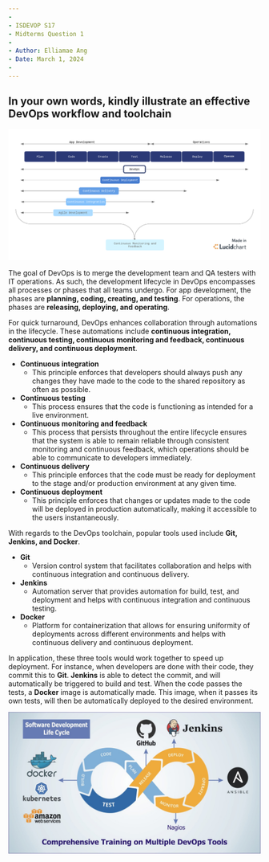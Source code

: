 ```yaml
---
-
- ISDEVOP S17
- Midterms Question 1
-
- Author: Elliamae Ang
- Date: March 1, 2024
-
---
```


## In your own words, kindly illustrate an effective DevOps workflow and toolchain

![DevOps Workflow](images/DevOpsLucid.png)

The goal of DevOps is to merge the development team and QA testers with IT operations. As such, the development lifecycle in DevOps encompasses all processes or phases that all teams undergo. For app development, the phases are **planning, coding, creating, and testing**. For operations, the phases are **releasing, deploying, and operating**.

For quick turnaround, DevOps enhances collaboration through automations in the lifecycle. These automations include **continuous integration, continuous testing, continuous monitoring and feedback, continuous delivery, and continuous deployment**.

- **Continuous integration**
  - This principle enforces that developers should always push any changes they have made to the code to the shared repository as often as possible.
- **Continuous testing**
  - This process ensures that the code is functioning as intended for a live environment.
- **Continuous monitoring and feedback**
  - This process that persists throughout the entire lifecycle ensures that the system is able to remain reliable through consistent monitoring and continuous feedback, which operations should be able to communicate to developers immediately.
- **Continuous delivery**
  - This principle enforces that the code must be ready for deployment to the stage and/or production environment at any given time.
- **Continuous deployment**
  - This principle enforces that changes or updates made to the code will be deployed in production automatically, making it accessible to the users instantaneously.

With regards to the DevOps toolchain, popular tools used include **Git, Jenkins, and Docker**.

- **Git**
  - Version control system that facilitates collaboration and helps with continuous integration and continuous delivery.
- **Jenkins**
  - Automation server that provides automation for build, test, and deployment and helps with continuous integration and continuous testing.
- **Docker**
  - Platform for containerization that allows for ensuring uniformity of deployments across different environments and helps with continuous delivery and continuous deployment.

In application, these three tools would work together to speed up deployment. For instance, when developers are done with their code, they commit this to **Git**. **Jenkins** is able to detect the commit, and will automatically be triggered to build and test. When the code passes the tests, a **Docker** image is automatically made. This image, when it passes its own tests, will then be automatically deployed to the desired environment.

![DevOps Toolchain](images/DevOpsToolchain.jpg)
